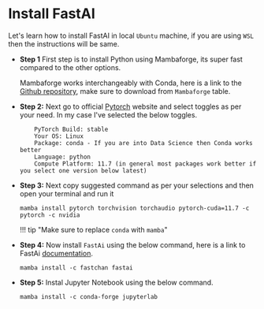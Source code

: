 # Install FastAI

Let's learn how to install FastAI in local `Ubuntu` machine, if you are using `WSL` then the instructions will be same.

* **Step 1** First step is to install Python using Mambaforge, its super fast compared to the other options.

    Mambaforge works interchangeably with Conda, here is a link to the [Github repository](https://github.com/conda-forge/miniforge), make sure to download from `Mambaforge` table.


* **Step 2:** Next go to official [Pytorch](https://pytorch.org/) website and select toggles as per your need. 
In my case I've selected the below toggles.

    ```
        PyTorch Build: stable
        Your OS: Linux
        Package: conda - If you are into Data Science then Conda works better
        Language: python
        Compute Platform: 11.7 (in general most packages work better if you select one version below latest) 
    ```

* **Step 3:** Next copy suggested command as per your selections and then open your terminal and run it

    ```mamba install pytorch torchvision torchaudio pytorch-cuda=11.7 -c pytorch -c nvidia```

    !!! tip  "Make sure to replace `conda` with `mamba`"

* **Step 4:** Now install `FastAi` using the below command, here is a link to FastAi [documentation](https://docs.fast.ai/).
    
    ```mamba install -c fastchan fastai```

* **Step 5:** Instal Jupyter Notebook using the below command.
    
    ```mamba install -c conda-forge jupyterlab```

